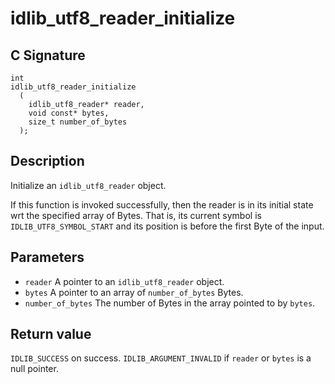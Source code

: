 # idlib_utf8_reader_initialize

## C Signature
```
int
idlib_utf8_reader_initialize
  (
    idlib_utf8_reader* reader,
    void const* bytes,
    size_t number_of_bytes
  );
```

## Description
Initialize an `idlib_utf8_reader` object.

If this function is invoked successfully, then the reader is in its initial state wrt the specified array of Bytes.
That is, its current symbol is `IDLIB_UTF8_SYMBOL_START` and its position is before the first Byte of the input.

## Parameters
- `reader` A pointer to an `idlib_utf8_reader` object.
- `bytes` A pointer to an array of `number_of_bytes` Bytes.
- `number_of_bytes` The number of Bytes in the array pointed to by `bytes`.

## Return value
`IDLIB_SUCCESS` on success. `IDLIB_ARGUMENT_INVALID` if `reader` or `bytes` is a null pointer.
